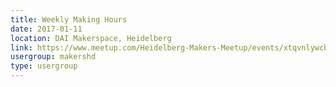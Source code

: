 ```yaml
---
title: Weekly Making Hours
date: 2017-01-11
location: DAI Makerspace, Heidelberg
link: https://www.meetup.com/Heidelberg-Makers-Meetup/events/xtqvnlywcbpb/
usergroup: makershd
type: usergroup
---
```

